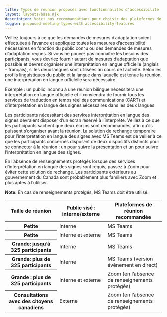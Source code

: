 ```yaml
---
title: Types de réunion proposés avec fonctionnalités d'accessibilité
layout: layouts/base.njk
description: Voici nos recommandations pour choisir des plateformes de réunion virtuelles en fonction du type de réunion ou d'événement, du nombre de personnes et du contenu partagé.
toggle: proposed-meeting-types-with-accessibility-features
---
```


<p class="mrgn-tp-md">Veillez toujours &agrave; ce que les demandes de mesures
    d&rsquo;adaptation soient effectu&eacute;es &agrave; l&rsquo;avance et appliquez toutes
    les mesures d&rsquo;accessibilit&eacute; n&eacute;cessaires en fonction du public
    connu ou des demandes de mesures d&rsquo;adaptation re&ccedil;ues. Si vous ne pouvez pas connaître les besoins des participants, vous devriez fournir autant de mesures d&rsquo;adaptation que possible et devrez organiser une interpr&eacute;tation en langue officielle (anglais &ndash; fran&ccedil;ais), si les deux langues sont utilis&eacute;es au cours de l&rsquo;activit&eacute;.
    Selon les profils linguistiques du public et la langue dans laquelle est tenue la r&eacute;union, une interpr&eacute;tation en langue officielle sera n&eacute;cessaire.</p>

Exemple : un public inconnu à une réunion bilingue nécessitera une interprétation en langue officielle et il conviendra de fournir tous les services de traduction en temps réel des communications (CART) et d’interprétation en langue des signes nécessaires dans les deux langues.

Les participants nécessitant des services interprétation en langue des signes devraient disposer d’un écran réservé à l’interprète. Veillez à ce que les participants sachent que deux écrans sont recommandés, afin qu’ils puissent s’organiser avant la réunion. La solution de rechange temporaire pour l’interprétation en langue des signes avec MS Teams est de veiller à ce que les participants concernés disposent de deux dispositifs distincts pour se connecter à la réunion : un pour suivre la présentation et un pour suivre l’interprétation en langue des signes.

En l’absence de renseignements protégés lorsque des services d’interprétation en langue des signes sont requis, passez à Zoom pour éviter cette solution de rechange. Les participants extérieurs au gouvernement du Canada sont probablement plus familiers avec Zoom et plus aptes à l’utiliser.<p class="mrgn-bttm-md"><strong>Note:</strong> En cas de renseignements protégés, MS Teams doit être utilisé.</p>

<table class="table">
    <thead>
    <tr>
    <th scope="col">Taille de réunion</th>
    <th scope="col">Public visé : interne/externe</th>
    <th scope="col">Plateformes de réunion recommandée</th>
    </tr>
    </thead>
    <tbody>
        <tr>
            <th scope="row">Petite</th>
            <td>Interne</td>
            <td>MS Teams</td>
        </tr>
        <tr>
            <th scope="row">Petite</th>
            <td>Interne et externe</td>
            <td>MS Teams</td>
        </tr>
            <tr>
                <th scope="row">Grande: jusqu&rsquo;&agrave; 325 participants</th>
            <td>Interne</td>
            <td>MS Teams</td>
            </tr>
            <tr>
                <th scope="row">Grande: plus de 325 participants</th>
                <td>Interne</td>
                <td>MS Teams (version évènement en direct)</td>
            </tr>
            <tr>
                <th scope="row">Grande : plus de 325 participants </th>
                <td>Interne et externe</td>
                <td>Zoom (en l&rsquo;absence de renseignements protégés)</td>
            </tr>
            <tr>
                <th scope="row">Consultations avec des citoyens canadiens</th>
                <td>Externe</td>
                <td>Zoom (en l&rsquo;absence de renseignements protégés)</td>
            </tr>
    </tbody>
</table>
